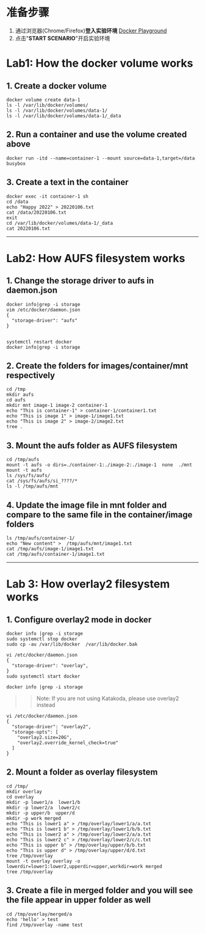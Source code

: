 # 准备步骤
1. 通过浏览器(Chrome/Firefox)**登入实验环境** [Docker Playground](https://katacoda.com/loodse/courses/docker/docker-01-playground)
2. 点击"**START SCENARIO**"开启实验环境

# Lab1: How the docker volume works
## 1. Create a docker volume
```
docker volume create data-1
ls -l /var/lib/docker/volumes/
ls -l /var/lib/docker/volumes/data-1/
ls -l /var/lib/docker/volumes/data-1/_data
```

## 2. Run a container and use the volume created above
```
docker run -itd --name=container-1 --mount source=data-1,target=/data busybox
```

## 3. Create a text in the container
```
docker exec -it container-1 sh
cd /data
echo "Happy 2022" > 20220106.txt
cat /data/20220106.txt
exit
cd /var/lib/docker/volumes/data-1/_data
cat 20220106.txt
```

---
# Lab2: How AUFS filesystem works
## 1. Change the storage driver to aufs in daemon.json
```
docker info|grep -i storage
vim /etc/docker/daemon.json
{
  "storage-driver": "aufs"
}


systemctl restart docker
docker info|grep -i storage
```

## 2. Create the folders for images/container/mnt respectively
```
cd /tmp
mkdir aufs
cd aufs
mkdir mnt image-1 image-2 container-1
echo "This is container-1" > container-1/container1.txt
echo "This is image 1" > image-1/image1.txt
echo "This is image 2" > image-2/image2.txt
tree .
```

## 3. Mount the aufs folder as AUFS filesystem
```
cd /tmp/aufs
mount -t aufs -o dirs=./container-1:./image-2:./image-1  none  ./mnt
mount -t aufs
ls /sys/fs/aufs/
cat /sys/fs/aufs/si_????/*
ls -l /tmp/aufs/mnt
```

## 4. Update the image file in mnt folder and compare to the same file in the container/image folders
```
ls /tmp/aufs/container-1/
echo "New content" >  /tmp/aufs/mnt/image1.txt
cat /tmp/aufs/image-1/image1.txt
cat /tmp/aufs/container-1/image1.txt
```

---
# Lab 3: How overlay2 filesystem works
## 1. Configure overlay2 mode in docker
```
docker info |grep -i storage
sudo systemctl stop docker
sudo cp -au /var/lib/docker  /var/lib/docker.bak

vi /etc/docker/daemon.json
{
  "storage-driver": "overlay",
}
sudo systemctl start docker

docker info |grep -i storage
```
>> Note: If you are not using Katakoda, please use overlay2 instead
```
vi /etc/docker/daemon.json
{
  "storage-driver": "overlay2",
  "storage-opts": [
    "overlay2.size=20G",
    "overlay2.override_kernel_check=true"
  ]
}

```

## 2. Mount a folder as overlay filesystem
```
cd /tmp/
mkdir overlay
cd overlay
mkdir -p lower1/a  lower1/b
mkdir -p lower2/a  lower2/c
mkdir -p upper/b  upper/d
mkdir -p work merged
echo "This is lower1 a" > /tmp/overlay/lower1/a/a.txt
echo "This is lower1 b" > /tmp/overlay/lower1/b/b.txt
echo "This is lower2 a" > /tmp/overlay/lower2/a/a.txt
echo "This is lower2 c" > /tmp/overlay/lower2/c/c.txt
echo "This is upper b" > /tmp/overlay/upper/b/b.txt
echo "This is upper d" > /tmp/overlay/upper/d/d.txt
tree /tmp/overlay
mount -t overlay overlay -o lowerdir=lower1:lower2,upperdir=upper,workdir=work merged
tree /tmp/overlay
```

## 3. Create a file in merged folder and you will see the file appear in upper folder as well
```
cd /tmp/overlay/merged/a 
echo 'hello' > test
find /tmp/overlay -name test
```
